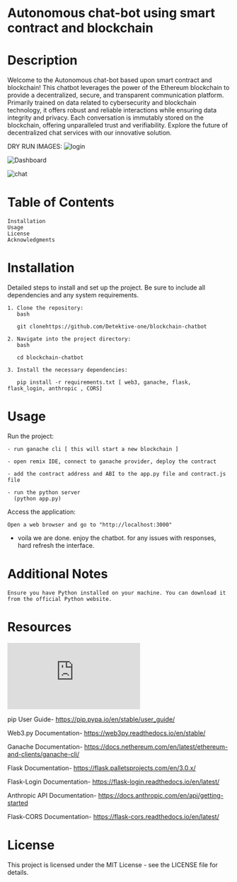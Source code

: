 # Autonomous chat-bot using smart contract and blockchain
# Description

Welcome to the Autonomous chat-bot based upon smart contract and blockchain! This chatbot leverages the power of the Ethereum blockchain to provide a decentralized, secure, and transparent communication platform. Primarily trained on data related to cybersecurity and blockchain technology, it offers robust and reliable interactions while ensuring data integrity and privacy. Each conversation is immutably stored on the blockchain, offering unparalleled trust and verifiability. Explore the future of decentralized chat services with our innovative solution.

DRY RUN IMAGES:
![login](https://github.com/Detektive-one/blockchain-chatbot/assets/86166599/148b8675-ebd6-424b-9ed0-3aab9a803b6a)

![Dashboard](https://github.com/Detektive-one/blockchain-chatbot/assets/86166599/26a341ce-22bd-47ef-b9fc-473f6a0f08e2)

![chat](https://github.com/Detektive-one/blockchain-chatbot/assets/86166599/850409d9-dd78-4266-a6c1-4c388dcc8c4a)

# Table of Contents

    Installation
    Usage
    License
    Acknowledgments

# Installation

Detailed steps to install and set up the project. Be sure to include all dependencies and any system requirements.

    1. Clone the repository:
       bash
       
       git clonehttps://github.com/Detektive-one/blockchain-chatbot

    2. Navigate into the project directory:
       bash

       cd blockchain-chatbot
       
    3. Install the necessary dependencies:
    
       pip install -r requirements.txt [ web3, ganache, flask, flask_login, anthropic , CORS]

# Usage
Run the project:
    
    - run ganache cli [ this will start a new blockchain ]
    
    - open remix IDE, connect to ganache provider, deploy the contract
    
    - add the contract address and ABI to the app.py file and contract.js file
    
    - run the python server 
      (python app.py)

Access the application:

    Open a web browser and go to "http://localhost:3000"
    
- voila we are done. enjoy the chatbot. for any issues with responses, hard refresh the interface.

# Additional Notes

    Ensure you have Python installed on your machine. You can download it from the official Python website.

# Resources

![Python Virtual Environments](https://docs.python.org/3/tutorial/venv.html)

pip User Guide- https://pip.pypa.io/en/stable/user_guide/

Web3.py Documentation- https://web3py.readthedocs.io/en/stable/

Ganache Documentation- https://docs.nethereum.com/en/latest/ethereum-and-clients/ganache-cli/

Flask Documentation- https://flask.palletsprojects.com/en/3.0.x/

Flask-Login Documentation- https://flask-login.readthedocs.io/en/latest/

Anthropic API Documentation- https://docs.anthropic.com/en/api/getting-started

Flask-CORS Documentation- https://flask-cors.readthedocs.io/en/latest/

# License
This project is licensed under the MIT License - see the LICENSE file for details.
  
